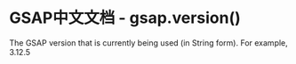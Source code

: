 # GSAP中文文档 - gsap.version()

The GSAP version that is currently being used (in String form). For example, 3.12.5
